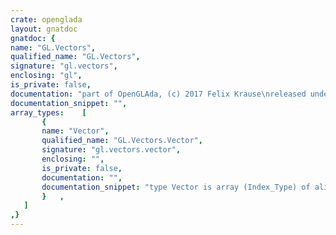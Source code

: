```yaml
---
crate: openglada
layout: gnatdoc
gnatdoc: {
name: "GL.Vectors",
qualified_name: "GL.Vectors",
signature: "gl.vectors",
enclosing: "gl",
is_private: false,
documentation: "part of OpenGLAda, (c) 2017 Felix Krause\nreleased under the terms of the MIT license, see the file \"COPYING\"\n\n@formal Index_Type\n@formal Element_Type\n@formal \"+\"\n@formal \"-\"\n@formal \"-\"\n@formal \"*\"\n@formal \"/\"",
documentation_snippet: "",
array_types:    [
       {
       name: "Vector",
       qualified_name: "GL.Vectors.Vector",
       signature: "gl.vectors.vector",
       enclosing: "",
       is_private: false,
       documentation: "",
       documentation_snippet: "type Vector is array (Index_Type) of aliased Element_Type;",
       }   ,
   ]
,}
---
```

